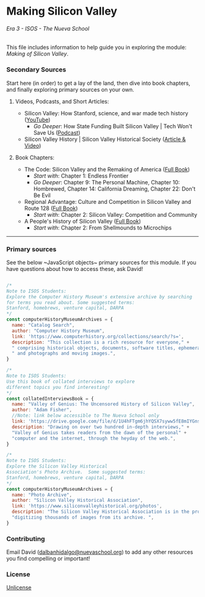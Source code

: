 # Making Silicon Valley
###### Era 3 - ISOS - The Nueva School

This file includes information to help guide you in exploring the module: *Making of Silicon Valley*.

### Secondary Sources
Start here (in order) to get a lay of the land, then dive into book chapters, and finally exploring primary sources on your own.
1. Videos, Podcasts, and Short Articles:
   * Silicon Valley: How Stanford, science, and war made tech history ([YouTube](https://www.youtube.com/watch?v=uHzVZ3Uk2TI))
      * *Go Deeper*: How State Funding Built Silicon Valley | Tech Won't Save Us ([Podcast](https://www.techwontsave.us/episode/59_how_state_funding_built_silicon_valley_w_margaret_omara))
   * Silicon Valley History | Silicon Valley Historical Society ([Article & Video](https://www.siliconvalleyhistorical.org/history-of-silicon-valley))

2. Book Chapters:
   * The Code: Silicon Valley and the Remaking of America ([Full Book](https://drive.google.com/file/d/1lQtK03TjSF9N_Pl8SN0oelSxAwPXHWcN/view?usp=sharing))
     * *Start with*: Chapter 1: Endless Frontier
     * *Go Deeper*: Chapter 9: The Personal Machine, Chapter 10: Hombrewed, Chapter 14: California Dreaming, Chapter 22: Don't Be Evil
   * Regional Advantage: Culture and Competition in Silicon Valley and Route 128 ([Full Book](https://drive.google.com/file/d/1OGBANtuYJA58IujoMq_xSqc3wHNXTiGM/view?usp=sharing))
     * *Start with*: Chapter 2: Silicon Valley: Competition and Community
   * A People's History of Silicon Valley ([Full Book](https://drive.google.com/file/d/1EFj7Es6wvAxvU4n-7CBkLv0tykFPYFNH/view?usp=sharing))
     * *Start with*: Chapter 2: From Shellmounds to Microchips

---

### Primary sources
See the below ~JavaScript objects~ primary sources for this module. If you have questions about how to access these, ask David!

```javascript

/*
Note to ISOS Students:
Explore the Computer History Museum's extensive archive by searching
for terms you read about. Some suggested terms:
Stanford, homebrews, venture capital, DARPA
*/
const computerHistoryMuseumArchives = {
  name: "Catalog Search",
  author: "Computer History Museum",
  link: 'https://www.computerhistory.org/collections/search/?s=',
  description: "This collection is a rich resource for everyone," +
  " comprising historical objects, documents, software titles, ephemera," +
  " and photographs and moving images.",
}

/*
Note to ISOS Students:
Use this book of collated interviews to explore
different topics you find interesting!
*/
const collatedInterviewsBook = {
  name: "Valley of Genius: The Uncensored History of Silicon Valley",
  author: "Adam Fisher",
  //Note: link below accessible to The Nueva School only
  link: 'https://drive.google.com/file/d/1U4hFTgm6jhYQSX7syww5fE8mIYGns2jr/view?usp=sharing',
  description: "Drawing on over two hundred in-depth interviews," +
  "Valley of Genius takes readers from the dawn of the personal" +
  "computer and the internet, through the heyday of the web.",
}

/*
Note to ISOS Students:
Explore the Silicon Valley Historical
Association's Photo Archive.  Some suggested terms:
Stanford, homebrews, venture capital, DARPA
*/
const computerHistoryMuseumArchives = {
  name: "Photo Archive",
  author: "Silicon Valley Historical Association",
  link: 'https://www.siliconvalleyhistorical.org/photos',
  description: "The Silicon Valley Historical Association is in the process of" +
  "digitizing thousands of images from its archive. ",
}

```

### Contributing
Email David ([dalbanhidalgo@nuevaschool.org](mailto:dalbanhidalgo@nuevaschool.org)) to add any other resources you find compelling or important!

### License
[Unlicense](https://unlicense.org/)
